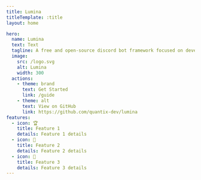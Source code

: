 ```yaml
---
title: Lumina
titleTemplate: :title
layout: home

hero:
  name: Lumina
  text: Text
  tagline: A free and open-source discord bot framework focused on developer experience.
  image:
    src: /logo.svg
    alt: Lumina
    width: 300
  actions:
    - theme: brand
      text: Get Started
      link: /guide
    - theme: alt
      text: View on GitHub
      link: https://github.com/quantix-dev/lumina
features:
  - icon: 🏆
    title: Feature 1
    details: Feature 1 details
  - icon: 🥈
    title: Feature 2
    details: Feature 2 details
  - icon: 🥉
    title: Feature 3
    details: Feature 3 details
---
```

